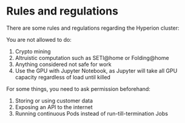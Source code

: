 Rules and regulations
=====

There are some rules and regulations regarding the Hyperion cluster:

You are not allowed to do:
1. Crypto mining
1. Altruistic computation such as SETI@home or Folding@home
1. Anything considered not safe for work
1. Use the GPU with Jupyter Notebook, as Jupyter will take all GPU capacity regardless of load until killed

For some things, you need to ask permission beforehand:
1. Storing or using customer data
1. Exposing an API to the internet
1. Running continuous Pods instead of run-till-termination Jobs
